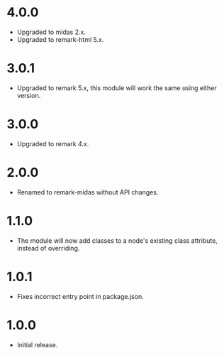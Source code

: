 # 4.0.0

* Upgraded to midas 2.x.
* Upgraded to remark-html 5.x.

# 3.0.1

* Upgraded to remark 5.x, this module will work the same using either version.

# 3.0.0

* Upgraded to remark 4.x.

# 2.0.0

* Renamed to remark-midas without API changes.

# 1.1.0

* The module will now add classes to a node's existing class attribute, instead
  of overriding.

# 1.0.1

* Fixes incorrect entry point in package.json.

# 1.0.0

* Initial release.
